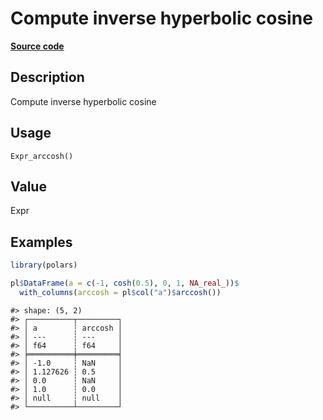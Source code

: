 

# Compute inverse hyperbolic cosine

[**Source code**](https://github.com/pola-rs/r-polars/tree/f1aede4d7d7f090c98651365a4120a8232503a4d/R/after-wrappers.R#L20)

## Description

Compute inverse hyperbolic cosine

## Usage

<pre><code class='language-R'>Expr_arccosh()
</code></pre>

## Value

Expr

## Examples

``` r
library(polars)

pl$DataFrame(a = c(-1, cosh(0.5), 0, 1, NA_real_))$
  with_columns(arccosh = pl$col("a")$arccosh())
```

    #> shape: (5, 2)
    #> ┌──────────┬─────────┐
    #> │ a        ┆ arccosh │
    #> │ ---      ┆ ---     │
    #> │ f64      ┆ f64     │
    #> ╞══════════╪═════════╡
    #> │ -1.0     ┆ NaN     │
    #> │ 1.127626 ┆ 0.5     │
    #> │ 0.0      ┆ NaN     │
    #> │ 1.0      ┆ 0.0     │
    #> │ null     ┆ null    │
    #> └──────────┴─────────┘
